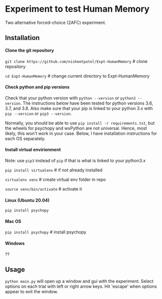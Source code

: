 # Experiment to test Human Memory
Two alternative forced-choice (2AFC) experiment.

## Installation
#### Clone the git repository
`git clone https://github.com/nisheetpatel/Expt-HumanMemory` # clone repository

`cd Expt-HumanMemory` # change current directory to Expt-HumanMemory

#### Check python and pip versions
Check that your python version with `python --version` or `python3 --version`. The instructions below have been tested for python versions 3.6, 3.7, and 3.8. Also make sure that your pip is linked to your python 3.x with `pip --version` or `pip3 --version`.

Normally, you should be able to use `pip install -r requirements.txt`, but the wheels for psychopy and wxPython are not universal. Hence, most likely, this won't work in your case. Below, I have installation instructions for each OS separately.

#### Install virtual envirionment
Note: use `pip3` instead of `pip` if that is what is linked to your python3.x 

`pip install virtualenv` # if not already installed

`virtualenv venv` # create virtual env folder in repo

`source venv/bin/activate` # activate it

#### Linux (Ubuntu 20.04)
`pip install psychopy`

#### Mac OS
`pip install psychopy` # install psychopy

#### Windows
??

## Usage
`python main.py` will open up a window and gui with the experiment. Select options on each trial with left or right arrow keys. Hit 'escape' when options appear to exit the window.
